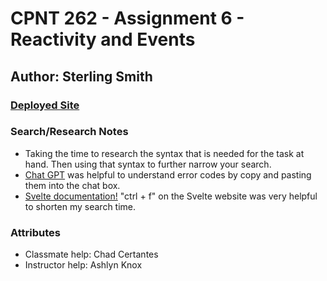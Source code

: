 # CPNT 262 - Assignment 6 - Reactivity and Events

## Author: Sterling Smith

### [Deployed Site](https://hilarious-macaron-540ea4.netlify.app)

### Search/Research Notes
- Taking the time to research the syntax that is needed for the task at hand. Then using that syntax to further narrow your search.
- [Chat GPT](https://chat.openai.com/auth/login) was helpful to understand error codes by copy and pasting them into the chat box.
- [Svelte documentation!](https://sveltesociety.dev/recipes/svelte-language-fundamentals/reactivity) "ctrl + f" on the Svelte website was very helpful to shorten my search time.

### Attributes
- Classmate help: Chad Certantes
- Instructor help: Ashlyn Knox

